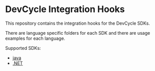 # DevCycle Integration Hooks

This repository contains the integration hooks for the DevCycle SDKs.

There are language specific folders for each SDK and there are usage examples for each language.

Supported SDKs:

- [java](java)
- [.NET](dotnet)
